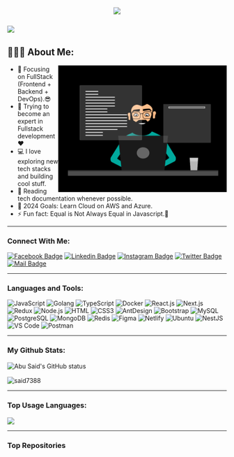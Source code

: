 <h1 align="center">
  <a href="https://git.io/typing-svg">
    <img src="https://readme-typing-svg.herokuapp.com/?lines=Hello,+There!+👋;This+is+ABU+SAID....;Nice+to+meet+you!&center=true&size=30">
  </a>
</h1>

![](https://komarev.com/ghpvc/?username=said7388&color=brightgreen)

## 👨🏻‍💻 About Me:

<img  src="./thoughtworks-gif_dribbble.gif" height="290px" align="right" />

- 🔭 Focusing on FullStack (Frontend + Backend + DevOps).😎
- 🌱 Trying to become an expert in Fullstack development ❤
- 💻 I love exploring new tech stacks and building cool stuff.
- 📰 Reading tech documentation whenever possible.
- 🥅 2024 Goals: Learn Cloud on AWS and Azure.
- ⚡ Fun fact: Equal is Not Always Equal in Javascript.🤣

---

### Connect With Me:

[![Facebook Badge](https://img.shields.io/badge/Facebook-1877F2?style=for-the-badge&logo=facebook&logoColor=white)](https://facebook.com/abusaid.riyaz)
[![Linkedin Badge](https://img.shields.io/badge/LinkedIn-0077B5?style=for-the-badge&logo=linkedin&logoColor=white)](https://www.linkedin.com/in/abu-said-bd/) [![Instagram Badge](https://img.shields.io/badge/Instagram-E4405F?style=for-the-badge&logo=instagram&logoColor=white)](https://instagram.com/abu_said_bd)
[![Twitter Badge](https://img.shields.io/badge/Twitter-1DA1F2?style=for-the-badge&logo=twitter&logoColor=white)](https://twitter.com/said7388)
[![Mail Badge](https://img.shields.io/badge/Gmail-D14836?style=for-the-badge&logo=gmail&logoColor=white)](mailto:abusaid7388@gmail.com)

---

### Languages and Tools:

![JavaScript](https://img.shields.io/badge/JavaScript-F7DF1E?style=flat-square&logo=javascript&logoColor=black)
![Golang](https://img.shields.io/badge/Golang-F7F7F7?style=flat-square&logo=go&logoColor=00A7D0)
![TypeScript](https://img.shields.io/badge/TypeScript-007ACC?style=flat-square&logo=typescript&logoColor=white)
![Docker](https://img.shields.io/badge/Docker-0CC1F3?style=flat-square&logo=docker&logoColor=white)
![React.js](https://img.shields.io/badge/React.js-0081CB?style=flat-square&logo=react&logoColor=61DAFB)
![Next.js](https://img.shields.io/badge/Next.js-f7f7f7?style=flastic&logo=Next.js&logoColor=000000)
![Redux](https://img.shields.io/badge/Redux-black?style=flastic&logo=Redux&logoColor=764ABC)
![Node.js](https://img.shields.io/badge/Node.js-43853D?style=flat-square&logo=node.js&logoColor=white)
![HTML](https://img.shields.io/badge/HTML5-E34F26?style=flat-square&logo=html5&logoColor=white)
![CSS3](https://img.shields.io/badge/CSS3-1572B6?style=flat-square&logo=css3&logoColor=white)
![AntDesign](https://img.shields.io/badge/AntDesign-f7f7f7?style=flastic&logo=AntDesign&logoColor=0170FE)
![Bootstrap](https://img.shields.io/badge/Bootstrap-563D7C?style=flat-square&logo=bootstrap&logoColor=white)
![MySQL](https://img.shields.io/badge/MySQL-005C84?style=flat-square&logo=mysql&logoColor=white)
![PostgreSQL](https://img.shields.io/badge/PostgreSQL-31658D?style=flastic&logo=PostgreSQL&logoColor=white)
![MongoDB](https://img.shields.io/badge/MongoDB-F7F7F7?style=flat-square&logo=mongodb&logoColor=49A248)
![Redis](https://img.shields.io/badge/redis-%23DD0031.svg?&style=flat-square&logo=redis&logoColor=white)
![Figma](https://img.shields.io/badge/Figma-f7f7f7?style=flastic&logo=Figma&logoColor=F24E1E)
![Netlify](https://img.shields.io/badge/Netlify-00C7B7?style=flat-square&logo=netlify&logoColor=white)
![Ubuntu](https://img.shields.io/badge/Ubuntu-E05924?style=flat-square&logo=ubuntu&logoColor=black)
![NestJS](https://img.shields.io/badge/Nestjs-000000?style=flat-square&logo=nestjs&logoColor=D9224D)
![VS Code](https://img.shields.io/badge/VisualStudio-2C2B30?style=flastic&logo=VisualStudioCode&logoColor=007ACC)
![Postman](https://img.shields.io/badge/Postman-f7f7f7?style=flastic&logo=Postman&logoColor=FF6C37)

---

### My Github Stats:

<p>
  <img align="center" src="https://github-readme-stats.vercel.app/api?username=said7388&show_icons=true&include_all_commits=true&theme=algolia&hide_border=true" alt="Abu Said's GitHub status" />
</p>

<p>
  <img align="center" src="https://github-readme-streak-stats.herokuapp.com/?user=said7388&theme=algolia" alt="said7388" />
</p>

---

### Top Usage Languages:

<img align="center" src="https://github-readme-stats.vercel.app/api/top-langs/?username=said7388&layout=compact&theme=algolia&hide_border=true&&langs_count=10" />

---



### Top Repositories
